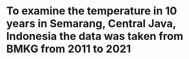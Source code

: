 <h1>To examine the temperature in 10 years in Semarang, Central Java, Indonesia the data was taken from BMKG from 2011 to 2021</h1>